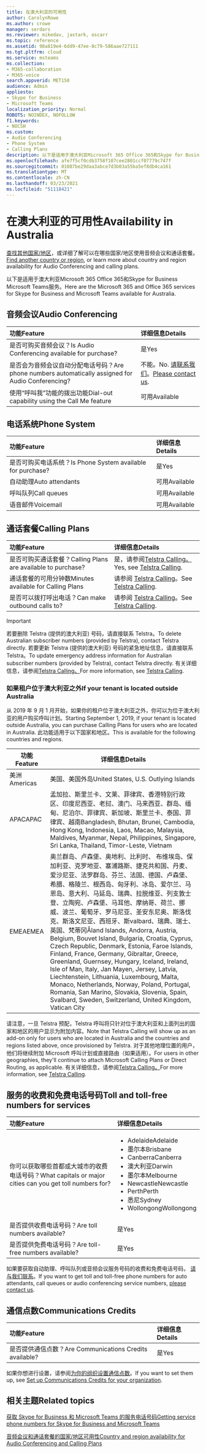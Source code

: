 ```yaml
---
title: 在澳大利亚的可用性
author: CarolynRowe
ms.author: crowe
manager: serdars
ms.reviewer: mikedav, jastark, oscarr
ms.topic: reference
ms.assetid: 98a819e4-6dd9-47ee-8c79-586aae727111
ms.tgt.pltfrm: cloud
ms.service: msteams
ms.collection:
- M365-collaboration
- M365-voice
search.appverid: MET150
audience: Admin
appliesto:
- Skype for Business
- Microsoft Teams
localization_priority: Normal
ROBOTS: NOINDEX, NOFOLLOW
f1.keywords:
- NOCSH
ms.custom:
- Audio Conferencing
- Phone System
- Calling Plans
description: 以下是适用于澳大利亚Microsoft 365 Office 365和Skype for Business Microsoft Teams服务。
ms.openlocfilehash: afe7f5cf0cdb3758f107cee2801ccf07779c747f
ms.sourcegitcommit: 01087be29daa3abce7d3b03a55ba5ef8db4ca161
ms.translationtype: MT
ms.contentlocale: zh-CN
ms.lasthandoff: 03/23/2021
ms.locfileid: "51118421"
---
```

# <a name="availability-in-australia"></a><span data-ttu-id="2c9e3-103">在澳大利亚的可用性</span><span class="sxs-lookup"><span data-stu-id="2c9e3-103">Availability in Australia</span></span>

<span data-ttu-id="2c9e3-104">[查找其他国家/地区](country-and-region-availability-for-audio-conferencing-and-calling-plans.md)，或详细了解可以在哪些国家/地区使用音频会议和通话套餐。</span><span class="sxs-lookup"><span data-stu-id="2c9e3-104">[Find another country or region](country-and-region-availability-for-audio-conferencing-and-calling-plans.md), or learn more about country and region availability for Audio Conferencing and calling plans.</span></span>

<span data-ttu-id="2c9e3-105">以下是适用于澳大利亚Microsoft 365 Office 365和Skype for Business Microsoft Teams服务。</span><span class="sxs-lookup"><span data-stu-id="2c9e3-105">Here are the Microsoft 365 and Office 365 services for Skype for Business and Microsoft Teams available for Australia.</span></span>

## <a name="audio-conferencing"></a><span data-ttu-id="2c9e3-106">音频会议</span><span class="sxs-lookup"><span data-stu-id="2c9e3-106">Audio Conferencing</span></span>

|<span data-ttu-id="2c9e3-107">**功能**</span><span class="sxs-lookup"><span data-stu-id="2c9e3-107">**Feature**</span></span>|<span data-ttu-id="2c9e3-108">**详细信息**</span><span class="sxs-lookup"><span data-stu-id="2c9e3-108">**Details**</span></span>|
|:-----|:-----|
|<span data-ttu-id="2c9e3-109">是否可购买音频会议？</span><span class="sxs-lookup"><span data-stu-id="2c9e3-109">Is Audio Conferencing available for purchase?</span></span>  <br/> |<span data-ttu-id="2c9e3-110">是</span><span class="sxs-lookup"><span data-stu-id="2c9e3-110">Yes</span></span>  <br/> |
|<span data-ttu-id="2c9e3-111">是否会为音频会议自动分配电话号码？</span><span class="sxs-lookup"><span data-stu-id="2c9e3-111">Are phone numbers automatically assigned for Audio Conferencing?</span></span>  <br/> |<span data-ttu-id="2c9e3-112">不能。</span><span class="sxs-lookup"><span data-stu-id="2c9e3-112">No.</span></span> <span data-ttu-id="2c9e3-113">[请联系我们](mailto:ptnapac@microsoft.com)。</span><span class="sxs-lookup"><span data-stu-id="2c9e3-113">[Please contact us](mailto:ptnapac@microsoft.com).</span></span> <br/> |
|<span data-ttu-id="2c9e3-114">使用“呼叫我”功能的拨出功能</span><span class="sxs-lookup"><span data-stu-id="2c9e3-114">Dial-out capability using the Call Me feature</span></span>  <br/> |<span data-ttu-id="2c9e3-115">可用</span><span class="sxs-lookup"><span data-stu-id="2c9e3-115">Available</span></span>  <br/> |

## <a name="phone-system"></a><span data-ttu-id="2c9e3-116">电话系统</span><span class="sxs-lookup"><span data-stu-id="2c9e3-116">Phone System</span></span>

|<span data-ttu-id="2c9e3-117">**功能**</span><span class="sxs-lookup"><span data-stu-id="2c9e3-117">**Feature**</span></span>|<span data-ttu-id="2c9e3-118">**详细信息**</span><span class="sxs-lookup"><span data-stu-id="2c9e3-118">**Details**</span></span>|
|:-----|:-----|
|<span data-ttu-id="2c9e3-119">是否可购买电话系统？</span><span class="sxs-lookup"><span data-stu-id="2c9e3-119">Is Phone System available for purchase?</span></span>  <br/> |<span data-ttu-id="2c9e3-120">是</span><span class="sxs-lookup"><span data-stu-id="2c9e3-120">Yes</span></span>  <br/> |
|<span data-ttu-id="2c9e3-121">自动助理</span><span class="sxs-lookup"><span data-stu-id="2c9e3-121">Auto attendants</span></span> <br/> |<span data-ttu-id="2c9e3-122">可用</span><span class="sxs-lookup"><span data-stu-id="2c9e3-122">Available</span></span>  <br/> |
|<span data-ttu-id="2c9e3-123">呼叫队列</span><span class="sxs-lookup"><span data-stu-id="2c9e3-123">Call queues</span></span>  <br/> |<span data-ttu-id="2c9e3-124">可用</span><span class="sxs-lookup"><span data-stu-id="2c9e3-124">Available</span></span>  <br/> |
|<span data-ttu-id="2c9e3-125">语音邮件</span><span class="sxs-lookup"><span data-stu-id="2c9e3-125">Voicemail</span></span>  <br/> |<span data-ttu-id="2c9e3-126">可用</span><span class="sxs-lookup"><span data-stu-id="2c9e3-126">Available</span></span>  <br/> |

## <a name="calling-plans"></a><span data-ttu-id="2c9e3-127">通话套餐</span><span class="sxs-lookup"><span data-stu-id="2c9e3-127">Calling Plans</span></span>

|<span data-ttu-id="2c9e3-128">**功能**</span><span class="sxs-lookup"><span data-stu-id="2c9e3-128">**Feature**</span></span>|<span data-ttu-id="2c9e3-129">**详细信息**</span><span class="sxs-lookup"><span data-stu-id="2c9e3-129">**Details**</span></span>|
|:-----|:-----|
|<span data-ttu-id="2c9e3-130">是否可购买通话套餐？</span><span class="sxs-lookup"><span data-stu-id="2c9e3-130">Calling Plans are available to purchase?</span></span>  <br/> |<span data-ttu-id="2c9e3-131">是，请参阅[Telstra Calling。](https://aka.ms/TelstraVoicePlan)</span><span class="sxs-lookup"><span data-stu-id="2c9e3-131">Yes,  see [Telstra Calling](https://aka.ms/TelstraVoicePlan).</span></span>  <br/> |
|<span data-ttu-id="2c9e3-132">通话套餐的可用分钟数</span><span class="sxs-lookup"><span data-stu-id="2c9e3-132">Minutes available for Calling Plans</span></span>  <br/> |<span data-ttu-id="2c9e3-133">请参阅 [Telstra Calling](https://aka.ms/TelstraVoicePlan)。</span><span class="sxs-lookup"><span data-stu-id="2c9e3-133">See [Telstra Calling](https://aka.ms/TelstraVoicePlan).</span></span> <br/> |
|<span data-ttu-id="2c9e3-134">是否可以拨打呼出电话？</span><span class="sxs-lookup"><span data-stu-id="2c9e3-134">Can make outbound calls to?</span></span>  <br/> |<span data-ttu-id="2c9e3-135">请参阅 [Telstra Calling](https://aka.ms/TelstraVoicePlan)。</span><span class="sxs-lookup"><span data-stu-id="2c9e3-135">See [Telstra Calling](https://aka.ms/TelstraVoicePlan).</span></span> <br/> |

> [!IMPORTANT]
> <span data-ttu-id="2c9e3-136">若要删除 Telstra (提供的澳大利亚) 号码，请直接联系 Telstra。</span><span class="sxs-lookup"><span data-stu-id="2c9e3-136">To delete Australian subscriber numbers (provided by Telstra), contact Telstra directly.</span></span>
> <span data-ttu-id="2c9e3-137">若要更新 Telstra (提供的澳大利亚) 号码的紧急地址信息，请直接联系 Telstra。</span><span class="sxs-lookup"><span data-stu-id="2c9e3-137">To update emergency address information for Australian subscriber numbers (provided by Telstra), contact Telstra directly.</span></span>
> <span data-ttu-id="2c9e3-138">有关详细信息，请参阅[Telstra Calling。](https://aka.ms/TelstraVoicePlan)</span><span class="sxs-lookup"><span data-stu-id="2c9e3-138">For more information, see [Telstra Calling](https://aka.ms/TelstraVoicePlan).</span></span>

### <a name="if-your-tenant-is-located-outside-australia"></a><span data-ttu-id="2c9e3-139">如果租户位于澳大利亚之外</span><span class="sxs-lookup"><span data-stu-id="2c9e3-139">If your tenant is located outside Australia</span></span>

<span data-ttu-id="2c9e3-140">从 2019 年 9 月 1 月开始，如果你的租户位于澳大利亚之外，你可以为位于澳大利亚的用户购买呼叫计划。</span><span class="sxs-lookup"><span data-stu-id="2c9e3-140">Starting September 1, 2019, if your tenant is located outside Australia, you can purchase Calling Plans for users who are located in Australia.</span></span> <span data-ttu-id="2c9e3-141">此功能适用于以下国家和地区。</span><span class="sxs-lookup"><span data-stu-id="2c9e3-141">This is available for the following countries and regions.</span></span>

|<span data-ttu-id="2c9e3-142">**功能**</span><span class="sxs-lookup"><span data-stu-id="2c9e3-142">**Feature**</span></span>|<span data-ttu-id="2c9e3-143">**详细信息**</span><span class="sxs-lookup"><span data-stu-id="2c9e3-143">**Details**</span></span>|
|---------|---------|
|<span data-ttu-id="2c9e3-144">美洲</span><span class="sxs-lookup"><span data-stu-id="2c9e3-144">Americas</span></span>    |<span data-ttu-id="2c9e3-145">美国、美国外岛</span><span class="sxs-lookup"><span data-stu-id="2c9e3-145">United States, U.S. Outlying Islands</span></span>      |
|<span data-ttu-id="2c9e3-146">APAC</span><span class="sxs-lookup"><span data-stu-id="2c9e3-146">APAC</span></span>     |<span data-ttu-id="2c9e3-147">孟加拉、斯里兰卡、文莱、菲律宾、香港特别行政区、印度尼西亚、老挝、澳门、马来西亚、群岛、缅甸、尼泊尔、菲律宾、新加坡、斯里兰卡、泰国、菲律宾、越南</span><span class="sxs-lookup"><span data-stu-id="2c9e3-147">Bangladesh, Bhutan, Brunei, Cambodia, Hong Kong, Indonesia, Laos, Macao, Malaysia, Maldives, Myanmar, Nepal, Philippines, Singapore, Sri Lanka, Thailand, Timor-Leste, Vietnam</span></span>|
|<span data-ttu-id="2c9e3-148">EMEA</span><span class="sxs-lookup"><span data-stu-id="2c9e3-148">EMEA</span></span>    |<span data-ttu-id="2c9e3-149">奥兰群岛、卢森堡、奥地利、比利时、 布维埃岛、保加利亚、克罗地亚、塞浦路斯、捷克共和国、丹麦、爱沙尼亚、法罗群岛、芬兰、法国、德国、卢森堡、希腊、格陵兰、根西岛、匈牙利、冰岛、爱尔兰、马恩岛、意大利、马延岛、瑞典、拉脱维亚、列支敦士登、立陶宛、卢森堡、马耳他、摩纳哥、荷兰、挪威、波兰、葡萄牙、罗马尼亚、圣安东尼奥、斯洛伐克、斯洛文尼亚、西班牙、斯valbard、瑞典、瑞士、英国、梵蒂冈</span><span class="sxs-lookup"><span data-stu-id="2c9e3-149">Åland Islands, Andorra, Austria, Belgium, Bouvet Island, Bulgaria, Croatia, Cyprus, Czech Republic, Denmark, Estonia, Faroe Islands, Finland, France, Germany, Gibraltar, Greece, Greenland, Guernsey, Hungary, Iceland, Ireland, Isle of Man, Italy, Jan Mayen, Jersey, Latvia, Liechtenstein, Lithuania, Luxembourg, Malta, Monaco, Netherlands, Norway, Poland, Portugal, Romania, San Marino, Slovakia, Slovenia, Spain, Svalbard, Sweden, Switzerland, United Kingdom, Vatican City</span></span>  |

<span data-ttu-id="2c9e3-150">请注意，一旦 Telstra 预配，Telstra 呼叫将只针对位于澳大利亚和上面列出的国家和地区的用户显示为附加内容。</span><span class="sxs-lookup"><span data-stu-id="2c9e3-150">Note that Telstra Calling will show up as an add-on only for users who are located in Australia and the countries and regions listed above, once provisioned by Telstra.</span></span> <span data-ttu-id="2c9e3-151">对于其他地理位置的用户，他们将继续附加 Microsoft 呼叫计划或直接路由（如果适用）。</span><span class="sxs-lookup"><span data-stu-id="2c9e3-151">For users in other geographies, they'll continue to attach Microsoft Calling Plans or Direct Routing, as applicable.</span></span> <span data-ttu-id="2c9e3-152">有关详细信息，请参阅[Telstra Calling。](https://aka.ms/TelstraVoicePlan)</span><span class="sxs-lookup"><span data-stu-id="2c9e3-152">For more information, see [Telstra Calling](https://aka.ms/TelstraVoicePlan).</span></span>

## <a name="toll-and-toll-free-numbers-for-services"></a><span data-ttu-id="2c9e3-153">服务的收费和免费电话号码</span><span class="sxs-lookup"><span data-stu-id="2c9e3-153">Toll and toll-free numbers for services</span></span>

|<span data-ttu-id="2c9e3-154">**功能**</span><span class="sxs-lookup"><span data-stu-id="2c9e3-154">**Feature**</span></span>|<span data-ttu-id="2c9e3-155">**详细信息**</span><span class="sxs-lookup"><span data-stu-id="2c9e3-155">**Details**</span></span>|
|:-----|:-----|
|<span data-ttu-id="2c9e3-156">你可以获取哪些首都或大城市的收费电话号码？</span><span class="sxs-lookup"><span data-stu-id="2c9e3-156">What capitals or major cities can you get toll numbers for?</span></span>  <br/> | <ul><li><span data-ttu-id="2c9e3-157">Adelaide</span><span class="sxs-lookup"><span data-stu-id="2c9e3-157">Adelaide</span></span> <li><span data-ttu-id="2c9e3-158">墨尔本</span><span class="sxs-lookup"><span data-stu-id="2c9e3-158">Brisbane</span></span> <li>  <span data-ttu-id="2c9e3-159">Canberra</span><span class="sxs-lookup"><span data-stu-id="2c9e3-159">Canberra</span></span> <li><span data-ttu-id="2c9e3-160">澳大利亚</span><span class="sxs-lookup"><span data-stu-id="2c9e3-160">Darwin</span></span> <li><span data-ttu-id="2c9e3-161">墨尔本</span><span class="sxs-lookup"><span data-stu-id="2c9e3-161">Melbourne</span></span> <li><span data-ttu-id="2c9e3-162">Newcastle</span><span class="sxs-lookup"><span data-stu-id="2c9e3-162">Newcastle</span></span> <li> <span data-ttu-id="2c9e3-163">Perth</span><span class="sxs-lookup"><span data-stu-id="2c9e3-163">Perth</span></span> <li><span data-ttu-id="2c9e3-164">悉尼</span><span class="sxs-lookup"><span data-stu-id="2c9e3-164">Sydney</span></span> <li><span data-ttu-id="2c9e3-165">Wollongong</span><span class="sxs-lookup"><span data-stu-id="2c9e3-165">Wollongong</span></span>  |
|<span data-ttu-id="2c9e3-166">是否提供收费电话号码？</span><span class="sxs-lookup"><span data-stu-id="2c9e3-166">Are toll numbers available?</span></span>  <br/> |<span data-ttu-id="2c9e3-167">是</span><span class="sxs-lookup"><span data-stu-id="2c9e3-167">Yes</span></span>  <br/> |
|<span data-ttu-id="2c9e3-168">是否提供免费电话号码？</span><span class="sxs-lookup"><span data-stu-id="2c9e3-168">Are toll-free numbers available?</span></span>  <br/> |<span data-ttu-id="2c9e3-169">是</span><span class="sxs-lookup"><span data-stu-id="2c9e3-169">Yes</span></span>  <br/> |

<span data-ttu-id="2c9e3-170">如果要获取自动助理、呼叫队列或音频会议服务号码的收费和免费电话号码， [请与我们联系](mailto:ptnapac@microsoft.com)。</span><span class="sxs-lookup"><span data-stu-id="2c9e3-170">If you want to get toll and toll-free phone numbers for auto attendants, call queues or audio conferencing service numbers, [please contact us](mailto:ptnapac@microsoft.com).</span></span>

## <a name="communications-credits"></a><span data-ttu-id="2c9e3-171">通信点数</span><span class="sxs-lookup"><span data-stu-id="2c9e3-171">Communications Credits</span></span>

|<span data-ttu-id="2c9e3-172">**功能**</span><span class="sxs-lookup"><span data-stu-id="2c9e3-172">**Feature**</span></span>|<span data-ttu-id="2c9e3-173">**详细信息**</span><span class="sxs-lookup"><span data-stu-id="2c9e3-173">**Details**</span></span>|
|:-----|:-----|
|<span data-ttu-id="2c9e3-174">是否提供通信点数？</span><span class="sxs-lookup"><span data-stu-id="2c9e3-174">Are Communications Credits available?</span></span>  <br/> |<span data-ttu-id="2c9e3-175">是</span><span class="sxs-lookup"><span data-stu-id="2c9e3-175">Yes</span></span>  <br/> |
   
<span data-ttu-id="2c9e3-176">如果你想进行设置，请参阅[为你的组织设置通信点数](../set-up-communications-credits-for-your-organization.md)。</span><span class="sxs-lookup"><span data-stu-id="2c9e3-176">If you want to set them up, see [Set up Communications Credits for your organization](../set-up-communications-credits-for-your-organization.md).</span></span>
  
## <a name="related-topics"></a><span data-ttu-id="2c9e3-177">相关主题</span><span class="sxs-lookup"><span data-stu-id="2c9e3-177">Related topics</span></span>

[<span data-ttu-id="2c9e3-178">获取 Skype for Business 和 Microsoft Teams 的服务电话号码</span><span class="sxs-lookup"><span data-stu-id="2c9e3-178">Getting service phone numbers for Skype for Business and Microsoft Teams</span></span>](../getting-service-phone-numbers.md)

[<span data-ttu-id="2c9e3-179">音频会议和通话套餐的国家/地区可用性</span><span class="sxs-lookup"><span data-stu-id="2c9e3-179">Country and region availability for Audio Conferencing and Calling Plans</span></span>](country-and-region-availability-for-audio-conferencing-and-calling-plans.md)